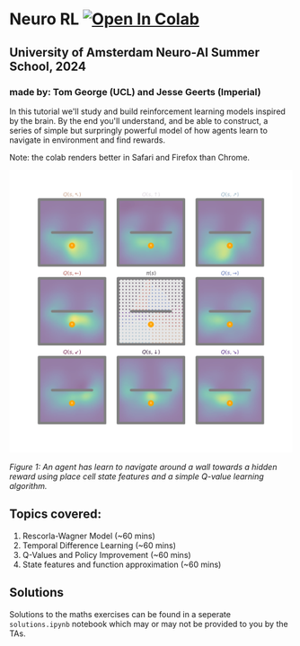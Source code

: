 # **Neuro RL** [![Open In Colab](https://colab.research.google.com/assets/colab-badge.svg)](https://colab.research.google.com/github/TomGeorge1234/NeuroRLTutorial/blob/main/NeuroRL.ipynb)
## **University of Amsterdam Neuro-AI Summer School, 2024**
### made by: **Tom George (UCL) and Jesse Geerts (Imperial)**

In this tutorial we'll study and build reinforcement learning models inspired by the brain. By the end you'll understand, and be able to construct, a series of simple but surpringly powerful model of how agents learn to navigate in environment and find rewards.

Note: the colab renders better in Safari and Firefox than Chrome.

<img src="./figures/rl_animation.gif" width=700>

_Figure 1: An agent has learn to navigate around a wall towards a hidden reward using place cell state features and a simple Q-value learning algorithm._

## Topics covered: 
1. Rescorla-Wagner Model (~60 mins)
2. Temporal Difference Learning (~60 mins)
3. Q-Values and Policy Improvement (~60 mins)
4. State features and function approximation (~60 mins)

## Solutions

Solutions to the maths exercises can be found in a seperate `solutions.ipynb` notebook which may or may not be provided to you by the TAs. 